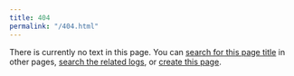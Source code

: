 ```yaml
---
title: 404
permalink: "/404.html"
---
```

There is currently no text in this page. You can [search for this page title]({{site.url}}/Special:Search?q=) in other pages, [search
the related logs](https://github.com/search?q=repo%3Astb-gaming%2Fwiki+path%3APATH&type=commits), or [create this
page](https://github.com/stb-gaming/wiki/new/master?filename=).


<script>
	let links = document.querySelectorAll("#page-content a")
	let path = location.pathname.replace("/wiki","");
	links[0].href += path;
	links[1].href = `https://github.com/search?q=repo%3Astb-gaming%2Fwiki+path%3A_Main/${path}&type=commits`;
	links[2].href += path
</script>
